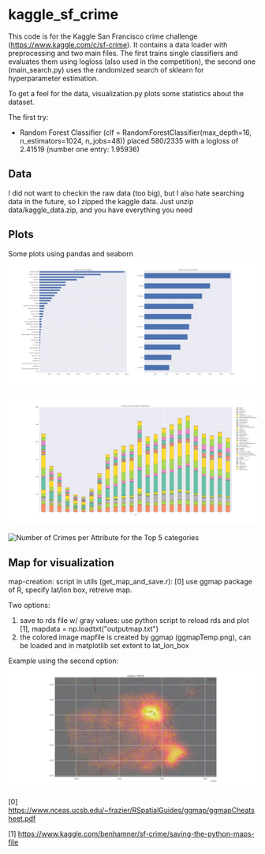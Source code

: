 # kaggle_sf_crime

This code is for the Kaggle San Francisco crime challenge (https://www.kaggle.com/c/sf-crime).
It contains a data loader with preprocessing and two main files.
The first trains single classifiers and evaluates them using logloss (also used in the competition), the second one (main_search.py) uses the randomized search of sklearn for hyperparameter estimation.

To get a feel for the data, visualization.py plots some statistics about the dataset.

The first try:
- Random Forest Classifier (clf = RandomForestClassifier(max_depth=16, n_estimators=1024, n_jobs=48)) placed 580/2335 with a logloss of 2.41519 (number one entry: 1.95936)

## Data
I did not want to checkin the raw data (too big), but I also hate searching data in the future,
so I zipped the kaggle data. Just unzip data/kaggle_data.zip, and you have everything you need

## Plots
Some plots using pandas and seaborn
![Global stats](https://github.com/TobiasWeis/kaggle_sf_crime/raw/master/data/plot_global.png)

![Number of Crimes per Hour of Day for each Category](https://github.com/TobiasWeis/kaggle_sf_crime/raw/master/data/plot_hour_category.png)

![Number of Crimes per Attribute for the Top 5 categories](data/plot_top5_cats_or_attributes.png)

## Map for visualization
map-creation: script in utils (get_map_and_save.r): [0]
use ggmap package of R, specify lat/lon box,
retreive map.

Two options:
1) save to rds file w/ gray values: use python script to reload rds and plot [1], mapdata = np.loadtxt("outputmap.txt")
2) the colored image mapfile is created by ggmap (ggmapTemp.png), can be loaded and in matplotlib set extent to lat_lon_box 

Example using the second option:
![Map plot for a specific category with Kernel Density as Heatmap](https://github.com/TobiasWeis/kaggle_sf_crime/raw/master/data/map_arson.png)

[0] https://www.nceas.ucsb.edu/~frazier/RSpatialGuides/ggmap/ggmapCheatsheet.pdf

[1] https://www.kaggle.com/benhamner/sf-crime/saving-the-python-maps-file
